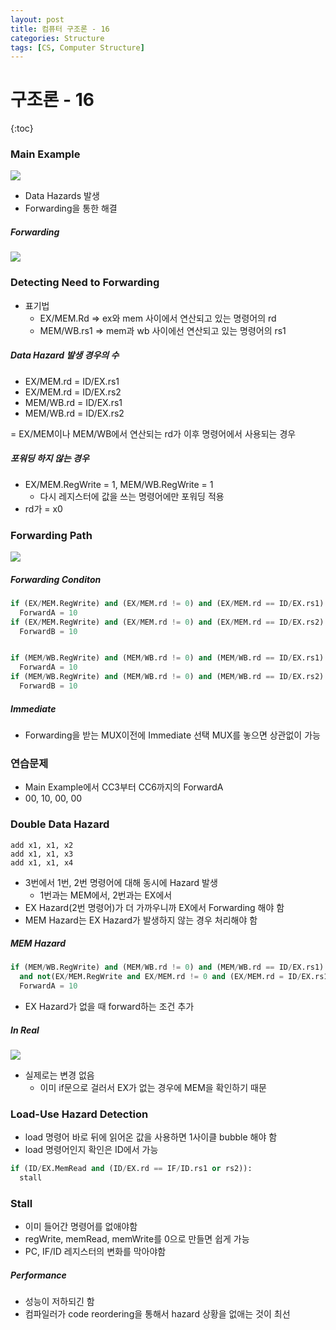 ```yaml
---
layout: post
title: 컴퓨터 구조론 - 16
categories: Structure
tags: [CS, Computer Structure]
---
```


# 구조론 - 16

{:toc}

### Main Example

<img src="https://github.com/L-Hyun/L-Hyun.github.io/blob/main/assets/CS/16-1.png?raw=true" />

- Data Hazards 발생
- Forwarding을 통한 해결

##### Forwarding

<img src="https://github.com/L-Hyun/L-Hyun.github.io/blob/main/assets/CS/16-2.png?raw=true" />

### Detecting Need to Forwarding

- 표기법
  - EX/MEM.Rd => ex와 mem 사이에서 연산되고 있는 명령어의 rd
  - MEM/WB.rs1 => mem과 wb 사이에선 연산되고 있는 명령어의 rs1

##### Data Hazard 발생 경우의 수

- EX/MEM.rd = ID/EX.rs1
- EX/MEM.rd = ID/EX.rs2
- MEM/WB.rd = ID/EX.rs1
- MEM/WB.rd = ID/EX.rs2

= EX/MEM이나 MEM/WB에서 연산되는 rd가 이후 명령어에서 사용되는 경우

##### 포워딩 하지 않는 경우

- EX/MEM.RegWrite = 1, MEM/WB.RegWrite = 1
  - 다시 레지스터에 값을 쓰는 명령어에만 포워딩 적용
- rd가 = x0

### Forwarding Path

<img src="https://github.com/L-Hyun/L-Hyun.github.io/blob/main/assets/CS/16-3.png?raw=true" />

##### Forwarding Conditon

```python
if (EX/MEM.RegWrite) and (EX/MEM.rd != 0) and (EX/MEM.rd == ID/EX.rs1):
  ForwardA = 10
if (EX/MEM.RegWrite) and (EX/MEM.rd != 0) and (EX/MEM.rd == ID/EX.rs2):
  ForwardB = 10


if (MEM/WB.RegWrite) and (MEM/WB.rd != 0) and (MEM/WB.rd == ID/EX.rs1):
  ForwardA = 10
if (MEM/WB.RegWrite) and (MEM/WB.rd != 0) and (MEM/WB.rd == ID/EX.rs2):
  ForwardB = 10
```

##### Immediate

- Forwarding을 받는 MUX이전에 Immediate 선택 MUX를 놓으면 상관없이 가능

### 연습문제

- Main Example에서 CC3부터 CC6까지의 ForwardA
- 00, 10, 00, 00

### Double Data Hazard

```
add x1, x1, x2
add x1, x1, x3
add x1, x1, x4
```

- 3번에서 1번, 2번 명령어에 대해 동시에 Hazard 발생
  - 1번과는 MEM에서, 2번과는 EX에서
- EX Hazard(2번 명령어)가 더 가까우니까 EX에서 Forwarding 해야 함
- MEM Hazard는 EX Hazard가 발생하지 않는 경우 처리해야 함

##### MEM Hazard

```python
if (MEM/WB.RegWrite) and (MEM/WB.rd != 0) and (MEM/WB.rd == ID/EX.rs1)
  and not(EX/MEM.RegWrite and EX/MEM.rd != 0 and (EX/MEM.rd = ID/EX.rs1)):
  ForwardA = 10
```

- EX Hazard가 없을 때 forward하는 조건 추가

##### In Real

<img src="https://github.com/L-Hyun/L-Hyun.github.io/blob/main/assets/CS/16-4.png?raw=true" />

- 실제로는 변경 없음
  - 이미 if문으로 걸러서 EX가 없는 경우에 MEM을 확인하기 때문

### Load-Use Hazard Detection

- load 명령어 바로 뒤에 읽어온 값을 사용하면 1사이클 bubble 해야 함
- load 명령어인지 확인은 ID에서 가능

```python
if (ID/EX.MemRead and (ID/EX.rd == IF/ID.rs1 or rs2)):
  stall
```

### Stall

- 이미 들어간 명령어를 없애야함
- regWrite, memRead, memWrite를 0으로 만들면 쉽게 가능
- PC, IF/ID 레지스터의 변화를 막아야함

##### Performance

- 성능이 저하되긴 함
- 컴파일러가 code reordering을 통해서 hazard 상황을 없애는 것이 최선
